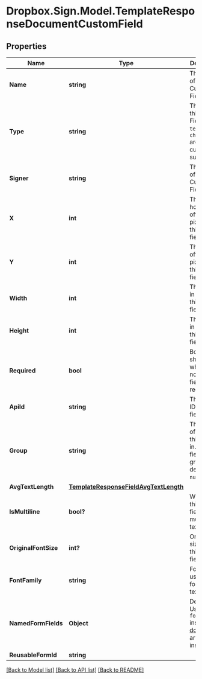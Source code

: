 # Dropbox.Sign.Model.TemplateResponseDocumentCustomField

## Properties

Name | Type | Description | Notes
------------ | ------------- | ------------- | -------------
**Name** | **string** |  The name of the Custom Field.  | [optional] 
**Type** | **string** |  The type of this Custom Field. Only `text` and `checkbox` are currently supported.  | [optional] 
**Signer** | **string** |  The signer of the Custom Field.  | [optional] 
**X** | **int** |  The horizontal offset in pixels for this form field.  | [optional] 
**Y** | **int** |  The vertical offset in pixels for this form field.  | [optional] 
**Width** | **int** |  The width in pixels of this form field.  | [optional] 
**Height** | **int** |  The height in pixels of this form field.  | [optional] 
**Required** | **bool** |  Boolean showing whether or not this field is required.  | [optional] 
**ApiId** | **string** |  The unique ID for this field.  | [optional] 
**Group** | **string** |  The name of the group this field is in. If this field is not a group, this defaults to `null`.  | [optional] 
**AvgTextLength** | [**TemplateResponseFieldAvgTextLength**](TemplateResponseFieldAvgTextLength.md) |    | [optional] 
**IsMultiline** | **bool?** |  Whether this form field is multiline text.  | [optional] 
**OriginalFontSize** | **int?** |  Original font size used in this form field&#39;s text.  | [optional] 
**FontFamily** | **string** |  Font family used in this form field&#39;s text.  | [optional] 
**NamedFormFields** | **Object** |  Deprecated. Use `form_fields` inside the [documents](https://developers.hellosign.com/api/reference/operation/templateGet/#!c&#x3D;200&amp;path&#x3D;template/documents&amp;t&#x3D;response) array instead.  | [optional] 
**ReusableFormId** | **string** |    | [optional] 

[[Back to Model list]](../README.md#documentation-for-models) [[Back to API list]](../README.md#documentation-for-api-endpoints) [[Back to README]](../README.md)

